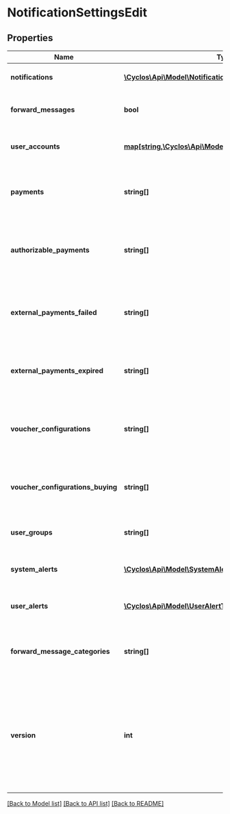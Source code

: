 # NotificationSettingsEdit

## Properties
Name | Type | Description | Notes
------------ | ------------- | ------------- | -------------
**notifications** | [**\Cyclos\Api\Model\NotificationKindMediums[]**](NotificationKindMediums.md) | Per notification kind, indicates the mediums it is sent. It is guaranteed that all and only the allowed kinds are sent. | [optional] 
**forward_messages** | **bool** | Indicates whether to forward received internal messages to the user&#x27;s e-mail. Only applicable for users, not administrators. | [optional] 
**user_accounts** | [**map[string,\Cyclos\Api\Model\AccountNotificationSettings]**](AccountNotificationSettings.md) | Contains the settings for each user account. Only applicable for users, not administrators. The key is the account type id or internal name. | [optional] 
**payments** | **string[]** | The qualified internal names (accountType.paymentType) or ids of payment types to be notified for notifications of kind &#x60;adminPaymentPerformed&#x60;. Only applicable for administrators, not users. | [optional] 
**authorizable_payments** | **string[]** | The qualified internal names (accountType.paymentType) or ids of payment types to be notified for notifications of kind &#x60;adminPaymentAwaitingAuthorization&#x60;. Only applicable for administrators, not users. | [optional] 
**external_payments_failed** | **string[]** | The qualified internal names (accountType.paymentType) or ids of payment types to be notified for notifications of kind &#x60;adminExternalPaymentPerformedFailed&#x60;. Only applicable for administrators, not users. | [optional] 
**external_payments_expired** | **string[]** | The qualified internal names (accountType.paymentType) or ids of payment types to be notified for notifications of kind &#x60;adminExternalPaymentExpired&#x60;. Only applicable for administrators, not users. | [optional] 
**voucher_configurations** | **string[]** | The internal names or ids of voucher configurations to be notified for notifications of kinds &#x60;adminGeneratedVouchersAboutToExpire&#x60; and &#x60;adminGeneratedVouchersExpired&#x60;. Only applicable for administrators, not users. | [optional] 
**voucher_configurations_buying** | **string[]** | The internal names or ids of voucher configurations to be notified for notifications of kind &#x60;adminVoucherBuyingAboutToExpire&#x60;. Only applicable for administrators, not users. | [optional] 
**user_groups** | **string[]** | The internal names or ids of groups to be notified for notifications of kind &#x60;adminUserRegistration&#x60;. Only applicable for administrators, not users. | [optional] 
**system_alerts** | [**\Cyclos\Api\Model\SystemAlertTypeEnum[]**](SystemAlertTypeEnum.md) | The kinds of system alerts to be notified for notifications of kind &#x60;adminSystemAlert&#x60;. Only applicable for administrators, not users. | [optional] 
**user_alerts** | [**\Cyclos\Api\Model\UserAlertTypeEnum[]**](UserAlertTypeEnum.md) | The kinds of user alerts to be notified for notifications of kind &#x60;adminUserAlert&#x60;. Only applicable for administrators, not users. | [optional] 
**forward_message_categories** | **string[]** | The internal names or ids of message categories to which new messages to system will be forwarded to the administrator e-mail. Not tied to any notification kind. Only applicable for administrators, not users. | [optional] 
**version** | **int** | The version stamp for the current object, used for optimistic locking. When saving, the same version as previously received needs to be passed back. If no one else has saved the object, the version will match and the object will be updated. However, if someone other has saved the object, the version will no longer match, and an error will be raised. This is used to prevent multiple users (or processes) from updating the same object and unwilingly overridding the property values, leading to data loss. | [optional] 

[[Back to Model list]](../../README.md#documentation-for-models) [[Back to API list]](../../README.md#documentation-for-api-endpoints) [[Back to README]](../../README.md)

